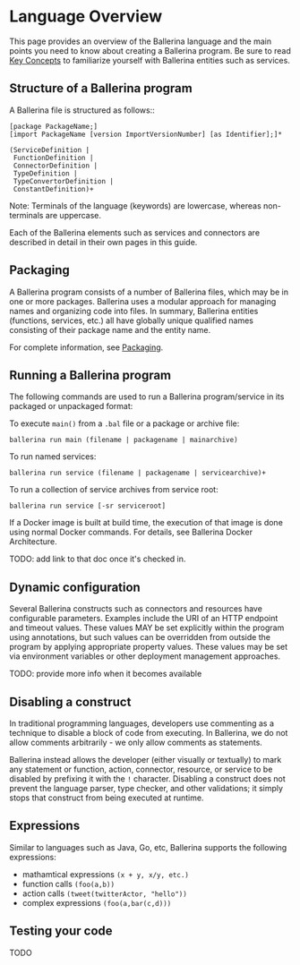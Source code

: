 # Language Overview

This page provides an overview of the Ballerina language and the main points you need to know about creating a Ballerina program. Be sure to read [Key Concepts](key-concepts.md) to familiarize yourself with Ballerina entities such as services.

## Structure of a Ballerina program

A Ballerina file is structured as follows::

```
[package PackageName;]
[import PackageName [version ImportVersionNumber] [as Identifier];]*

(ServiceDefinition |
 FunctionDefinition |
 ConnectorDefinition |
 TypeDefinition |
 TypeConvertorDefinition |
 ConstantDefinition)+
```

Note: Terminals of the language (keywords) are lowercase, whereas non-terminals are uppercase.

Each of the Ballerina elements such as services and connectors are described in detail in their own pages in this guide.

## Packaging

A Ballerina program consists of a number of Ballerina files, which may be in one or more packages. Ballerina uses a modular approach for managing names and organizing code into files. In summary, Ballerina entities (functions, services, etc.) all have globally unique qualified names consisting of their package name and the entity name. 

For complete information, see [Packaging](packaging.md).

## Running a Ballerina program

The following commands are used to run a Ballerina program/service in its packaged or unpackaged format:

To execute `main()` from a `.bal` file or a package or archive file:

```
ballerina run main (filename | packagename | mainarchive)
```

To run named services:

```
ballerina run service (filename | packagename | servicearchive)+ 
```

To run a collection of service archives from service root:

```
ballerina run service [-sr serviceroot]
```

If a Docker image is built at build time, the execution of that image is done using normal Docker commands. For details, see Ballerina Docker Architecture.

TODO: add link to that doc once it's checked in.

## Dynamic configuration

Several Ballerina constructs such as connectors and resources have configurable parameters. Examples include the URI of an HTTP endpoint and timeout values. These values MAY be set explicitly within the program using annotations, but such values can be overridden from outside the program by applying appropriate property values. These values may be set via environment variables or other deployment management approaches.

TODO: provide more info when it becomes available

## Disabling a construct

In traditional programming languages, developers use commenting as a technique to disable a block of code from executing. In Ballerina, we do not allow comments arbitrarily - we only allow comments as statements.

Ballerina instead allows the developer (either visually or textually) to mark any statement or function, action, connector, resource, or service to be disabled by prefixing it with the `!` character. Disabling a construct does not prevent the language parser, type checker, and other validations; it simply stops that construct from being executed at runtime.

## Expressions
Similar to languages such as Java, Go, etc, Ballerina supports the following expressions: 
* mathamtical expressions `(x + y, x/y, etc.)`
* function calls `(foo(a,b))`
* action calls `(tweet(twitterActor, "hello"))`
* complex expressions `(foo(a,bar(c,d)))`

## Testing your code

TODO
